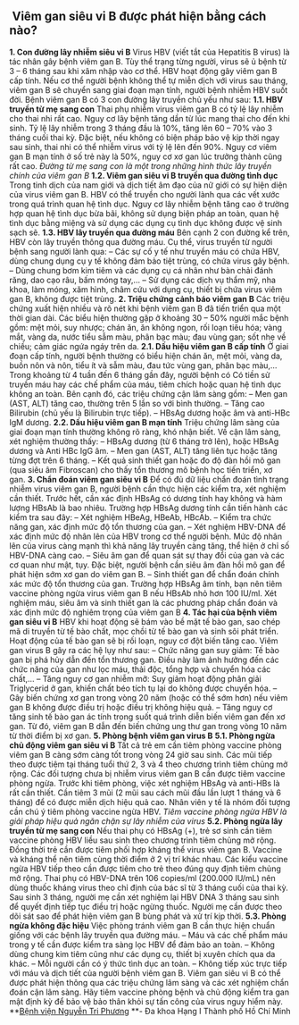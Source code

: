 ## ️ Viêm gan siêu vi B được phát hiện bằng cách nào?

**1. Con đường lây nhiễm siêu vi B**
Virus HBV (viết tắt của Hepatitis B virus) là tác nhân gây bệnh viêm gan B. Tùy thể trạng từng người, virus sẽ ủ bệnh từ 3 – 6 tháng sau khi xâm nhập vào cơ thể. HBV hoạt động gây viêm gan B cấp tính. Nếu cơ thể người bệnh không thể tự miễn dịch với virus sau tháng, viêm gan B sẽ chuyển sang giai đoạn mạn tính, người bệnh nhiễm HBV suốt đời.
Bệnh viêm gan B có 3 con đường lây truyền chủ yếu như sau:
**1.1. HBV truyền từ mẹ sang con**
Thai phụ nhiễm virus viêm gan B có tỷ lệ lây nhiễm cho thai nhi rất cao. Nguy cơ lây bệnh tăng dần từ lúc mang thai cho đến khi sinh. Tỷ lệ lây nhiễm trong 3 tháng đầu là 10%, tăng lên 60 – 70% vào 3 tháng cuối thai kỳ.
Đặc biệt, nếu không có biện pháp bảo vệ kịp thời ngay sau sinh, thai nhi có thể nhiễm virus với tỷ lệ lên đến 90%. Nguy cơ viêm gan B mạn tính ở số trẻ này là 50%, nguy cơ xơ gan lúc trưởng thành cũng rất cao.
_Đường từ mẹ sang con là một trong những hình thức lây truyền chính của viêm gan B_
**1.2. Viêm gan siêu vi B truyền qua đường tình dục**
Trong tinh dịch của nam giới và dịch tiết âm đạo của nữ giới có sự hiện diện của virus viêm gan B. HBV có thể truyền cho người lành qua các vết xước trong quá trình quan hệ tình dục. Nguy cơ lây nhiễm bệnh tăng cao ở trường hợp quan hệ tình dục bừa bãi, không sử dụng biện pháp an toàn, quan hệ tình dục bằng miệng và sử dụng các dụng cụ tình dục không được vệ sinh sạch sẽ.
**1.3. HBV lây truyền qua đường máu**
Bên cạnh 2 con đường kể trên, HBV còn lây truyền thông qua đường máu. Cụ thể, virus truyền từ người bệnh sang người lành qua:
– Các sự cố y tế như truyền máu có chứa HBV, dùng chung dụng cụ y tế không đảm bảo tiệt trùng, có chứa virus gây bệnh.
– Dùng chung bơm kim tiêm và các dụng cụ cá nhân như bàn chải đánh răng, dao cạo râu, bấm móng tay,…
– Sử dụng các dịch vụ thẩm mỹ, nha khoa, làm móng, xăm hình, châm cứu với dụng cụ, thiết bị chứa virus viêm gan B, không được tiệt trùng.
**2. Triệu chứng cảnh báo viêm gan B**
Các triệu chứng xuất hiện nhiều và rõ nét khi bệnh viêm gan B đã tiến triển qua một thời gian dài. Các biểu hiện thường gặp ở khoảng 30 – 50% người mắc bệnh gồm: mệt mỏi, suy nhược; chán ăn, ăn không ngon, rối loạn tiêu hóa; vàng mắt, vàng da, nước tiểu sẫm màu, phân bạc màu; đau vùng gan; sốt nhẹ về chiều; cảm giác ngứa ngáy trên da.
**2.1. Dấu hiệu viêm gan B cấp tính**
Ở giai đoạn cấp tính, người bệnh thường có biểu hiện chán ăn, mệt mỏi, vàng da, buồn nôn và nôn, tiểu ít và sẫm màu, đau tức vùng gan, phân bạc màu,… Trong khoảng từ 4 tuần đến 6 tháng gần đây, người bệnh có Có tiền sử truyền máu hay các chế phẩm của máu, tiêm chích hoặc quan hệ tình dục không an toàn.
Bên cạnh đó, các triệu chứng cận lâm sàng gồm:
– Men gan (AST, ALT) tăng cao, thường trên 5 lần so với bình thường.
– Tăng cao Bilirubin (chủ yếu là Bilirubin trực tiếp).
– HBsAg dương hoặc âm và anti-HBc IgM dương.
**2.2. Dấu hiệu viêm gan B mạn tính**
Triệu chứng lâm sàng của giai đoạn mạn tính thường không rõ ràng, khó nhận biết. Về cận lâm sàng, xét nghiệm thường thấy:
– HBsAg dương (từ 6 tháng trở lên), hoặc HBsAg dương và Anti HBc IgG âm.
– Men gan (AST, ALT) tăng liên tục hoặc tăng từng đợt trên 6 tháng.
– Kết quả sinh thiết gan hoặc đo độ đàn hồi mô gan (qua siêu âm Fibroscan) cho thấy tổn thương mô bệnh học tiến triển, xơ gan.
**3. Chẩn đoán viêm gan siêu vi B**
Để có đủ dữ liệu chẩn đoán tình trạng nhiễm virus viêm gan B, người bệnh cần thực hiện các kiểm tra, xét nghiệm cần thiết. Trước hết, cần xác định HBsAg có dương tính hay không và hàm lượng HBsAb là bao nhiêu.
Trường hợp HBsAg dương tính cần tiến hành các kiểm tra sau đây:
– Xét nghiệm HBeAg, HBeAb, HBcAb.
– Kiểm tra chức năng gan, xác định mức độ tổn thương của gan.
– Xét nghiệm HBV-DNA để xác định mức độ nhân lên của HBV trong cơ thể người bệnh. Mức độ nhân lên của virus càng mạnh thì khả năng lây truyền càng tăng, thể hiện ở chỉ số HBV-DNA càng cao.
– Siêu âm gan để quan sát sự thay đổi của gan và các cơ quan như mật, tụy. Đặc biệt, người bệnh cần siêu âm đàn hồi mô gan để phát hiện sớm xơ gan do viêm gan B.
– Sinh thiết gan để chẩn đoán chính xác mức độ tổn thương của gan.
Trường hợp HBsAg âm tính, bạn nên tiêm vaccine phòng ngừa virus viêm gan B nếu HBsAb nhỏ hơn 100 IU/ml.
Xét nghiệm máu, siêu âm và sinh thiết gan là các phương pháp chẩn đoán và xác định mức độ nghiêm trọng của viêm gan B
**4. Tác hại của bệnh viêm gan siêu vi B**
HBV khi hoạt động sẽ bám vào bề mặt tế bào gan, sao chép mã di truyền từ tế bào chất, mọc chồi từ tế bào gan và sinh sôi phát triển. Hoạt động của tế bào gan sẽ bị rối loạn, nguy cơ đột biến tăng cao. Viêm gan virus B gây ra các hệ lụy như sau:
– Chức năng gan suy giảm: Tế bào gan bị phá hủy dẫn đến tổn thương gan. Điều này làm ảnh hưởng đến các chức năng của gan như lọc máu, thải độc, tổng hợp và chuyển hóa các chất,…
– Tăng nguy cơ gan nhiễm mỡ: Suy giảm hoạt động phân giải Triglycerid ở gan, khiến chất béo tích tụ lại do không được chuyển hóa.
– Gây biến chứng xơ gan trong vòng 20 năm (hoặc có thể sớm hơn) nếu viêm gan B không được điều trị hoặc điều trị không hiệu quả.
– Tăng nguy cơ tăng sinh tế bào gan ác tính trong suốt quá trình diễn biến viêm gan đến xơ gan. Từ đó, viêm gan B dẫn đến biến chứng ung thư gan trong vòng 10 năm từ thời điểm bị xơ gan.
**5. Phòng bệnh viêm gan virus B**
**5.1. Phòng ngừa chủ động viêm gan siêu vi B**
Tất cả trẻ em cần tiêm phòng vaccine phòng viêm gan B càng sớm càng tốt trong vòng 24 giờ sau sinh. Các mũi tiếp theo được tiêm tại tháng tuổi thứ 2, 3 và 4 theo chương trình tiêm chủng mở rộng.
Các đối tượng chưa bị nhiễm virus viêm gan B cần được tiêm vaccine phòng ngừa. Trước khi tiêm phòng, việc xét nghiệm HBsAg và anti-HBs là rất cần thiết. Cần tiêm 3 mũi (2 mũi sau cách mũi đầu lần lượt 1 tháng và 6 tháng) để có được miễn dịch hiệu quả cao. Nhân viên y tế là nhóm đối tượng cần chú ý tiêm phòng vaccine ngừa HBV.
_Tiêm vaccine phòng ngừa HBV là giải pháp hiệu quả ngăn chặn sự lây nhiễm của virus_
**5.2. Phòng ngừa lây truyền từ mẹ sang con**
Nếu thai phụ có HBsAg (+), trẻ sơ sinh cần tiêm vaccine phòng HBV liều sau sinh theo chương trình tiêm chủng mở rộng. Đồng thời trẻ cần được tiêm phối hợp kháng thể virus viêm gan B. Vaccine và kháng thể nên tiêm cùng thời điểm ở 2 vị trí khác nhau. Các kiểu vaccine ngừa HBV tiếp theo cần được tiêm cho trẻ theo đúng quy định tiêm chủng mở rộng.
Thai phụ có HBV-DNA trên 106 copies/ml (200.000 IU/mL) nên dùng thuốc kháng virus theo chỉ định của bác sĩ từ 3 tháng cuối của thai kỳ. Sau sinh 3 tháng, người mẹ cần xét nghiệm lại HBV DNA 3 tháng sau sinh để quyết định tiếp tục điều trị hoặc ngừng thuốc. Người mẹ cần được theo dõi sát sao để phát hiện viêm gan B bùng phát và xử trí kịp thời.
**5.3. Phòng ngừa không đặc hiệu**
Việc phòng tránh viêm gan B cần thực hiện chuẩn giống với các bệnh lây truyền qua đường máu.
– Máu và các chế phẩm máu trong y tế cần được kiểm tra sàng lọc HBV để đảm bảo an toàn.
– Không dùng chung kim tiêm cũng như các dụng cụ, thiết bị xuyên chích qua da khác.
– Mỗi người cần có ý thức tình dục an toàn.
– Không tiếp xúc trực tiếp với máu và dịch tiết của người bệnh viêm gan B.
Viêm gan siêu vi B có thể được phát hiện thông qua các triệu chứng lâm sàng và các xét nghiệm chẩn đoán cận lâm sàng. Hãy tiêm vaccine phòng bệnh và chủ động kiểm tra gan mật định kỳ để bảo vệ bảo thân khỏi sự tấn công của virus nguy hiểm này.
**[Bệnh viện Nguyễn Tri Phương](https://bvnguyentriphuong.com.vn/) **- Đa khoa Hạng I Thành phố Hồ Chí Minh
